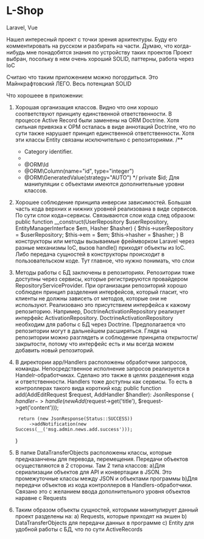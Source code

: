 # L-Shop
Laravel, Vue

Нашел интересный проект с точки зрения архитектуры. Буду его комментировать на русском и разбирать на части. Думаю, что когда-нибудь мне понадобятся знания по устройству таких проектов
Проект выбран, посольку в нем очень хороший SOLID, паттерны, работа через IoC

Считаю что таким приложением можно погордиться. Это Майнкрафтовский ЛЕГО. Весь потенциал SOLID

Что хорошеее в приложении:
1. Хорошая организация классов. Видно что они хорошо соответствуют принципу единственной ответственности. В процессе Active Record были заменены на ORM Doctrine. 
Хотя сильная привязка к ОРМ осталась в виде аннотаций Doctrine, что по сути также нарушает принцип единственной ответственности. Хотя эти классы Entity связаны исключительно с репозиториями. 
     /**
      * Category identifier.
      *
      * @ORM\Id
      * @ORM\Column(name="id", type="integer")
      * @ORM\GeneratedValue(strategy="AUTO")
      */
     private $id;
Для манипуляции с объектами имеются дополнительные уровни классов.

2. Хорошее соблюдение принципа инверсии зависимостей. Большая часть кода верхних и нижних уровней реализована в виде сервисов. По сути слои кода=сервисы. Связываются слои кода след образом:
          public function __construct(UserRepository $userRepository, EntityManagerInterface $em, Hasher $hasher)
          {
              $this->userRepository = $userRepository;
              $this->em = $em;
              $this->hasher = $hasher;
          }
В конструкторы или методы вызываемые фреймворком Laravel через разные механизмы IoC, вызов handle() приходят объекты из IoC. Либо передача сущностей  в конструкторы происходит  в пользовательском коде.
Тут главное, что нужно понимать, что слои   
    
3. Методы работы с БД заключены в репозиториях. Репозитории тоже доступны через сервисы, которые регистрируются провайдером RepositoryServiceProvider.
При организации репозиторий хорошо соблюден принцип разделения интерфейсов, который гласит, что клиенты не должны зависеть от методов, которые они не используют.
Реализовано это присутствием интерфейса к кажому репозиторию. Например, DoctrineActivationRepository реализует интерфейс  ActivationRepository.
DoctrineActivationRepository необходим для работы с БД через Doctrine. Предполагается что репозитории могут в дальнейшем расширяться.
Глядя на репозитории можно разглядеть и соблюдение принципа открытости/закрытости, потому что интерфейс есть и мы всегда можем добавить новый репозиторий.

4. В директории app/Handlers расположены обработчики запросов, команды. Непосредственное исполнение запросов реализуется в Handelr-обработчиках.
Сделано это также в целях разделения кода и ответственности.  Handlers тоже доступны как сервисы. То есть в контроллерах такого вида короткий код:
  public function add(AddEditRequest $request, AddHandler $handler): JsonResponse
    {
        $handler->handle(new Add($request->get('title'), $request->get('content')));

        return (new JsonResponse(Status::SUCCESS))
            ->addNotification(new Success(__('msg.admin.news.add.success')));
    }

5. В папке DataTransferObjects  расположены классы, которые предназанчены для перевода, перемещения. Передачи объектов осуществляются в 2 стороны. Там 2 типа классов: 
    a)Для сериализации объектов для API и конвертации в JSON. Это промежуточные классы между JSON и объектами программы
    b)Для передачи объектов из кода контроллеров в Handlers-обработчики. Связано это с желанием ввода дополнительного уровня объектов наравне с Requests 

6. Таким образом объекты сущностей, которыми манипулирует данный проект разделены на:
    a) Requests, которые приходят на экшен
    b) DataTransferObjects для передачи данных в программе
    c) Entity для удобной работы с БД, что по сути ActiveRecords